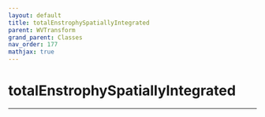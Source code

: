 ```yaml
---
layout: default
title: totalEnstrophySpatiallyIntegrated
parent: WVTransform
grand_parent: Classes
nav_order: 177
mathjax: true
---
```


#  totalEnstrophySpatiallyIntegrated




---

